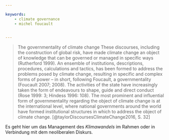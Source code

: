 ```yaml
---

keywords:
    - climate governance
    - michel foucault
    

---
```

> The governmentality of climate change These discourses, including the construction of global risk, have made climate change an object of knowledge that can be governed or managed in specific ways (Rutherford 1999). An ensemble of institutions, descriptions, procedures, calculations and tactics, has been formed to address the problems posed by climate change, resulting in specific and complex forms of power – in short, following Foucault, a governmentality (Foucault 2007; 2008). The activities of the state have increasingly taken the form of endeavours to shape, guide and direct conduct (Rose 1999: 3; Hindess 1996: 108). The most prominent and influential form of governmentality regarding the object of climate change is at the international level, where national governments around the world have formed institutional structures in which to address the object of climate change. [@taylorDiscoursesClimateChange2016, S. 32]

Es geht hier um das Management des *Klimawandels* im Rahmen oder in Verbindung mit dem neoliberalen Diskurs.